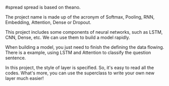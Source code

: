 #spread
spread is based on theano.

The project name is made up of the acronym of Softmax, Pooling, RNN, Embedding, Attention, Dense or Dropout.

This project includes some components of neural networks, such as LSTM, CNN, Dense, etc. We can use them to build a model rapidly. 

When building a model, you just need to finish the defining the data flowing. There is a example, using LSTM and Attention to classify the question sentence. 

In this project, the style of layer is specified. So, it's easy to read all the codes. What's more, you can use the superclass to write your own new layer much easier!

